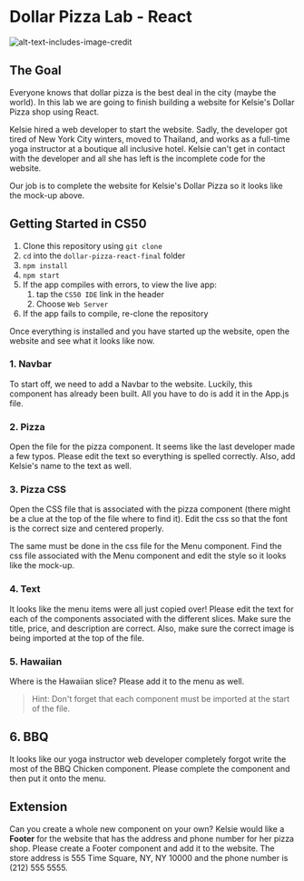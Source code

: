 # Dollar Pizza Lab - React

![alt-text-includes-image-credit](kelsie-pizza-final.png)

## The Goal
Everyone knows that dollar pizza is the best deal in the city (maybe the world). In this lab we are going to finish building a website for Kelsie's Dollar Pizza shop using React.

Kelsie hired a web developer to start the website. Sadly, the developer got tired of New York City winters, moved to Thailand, and works as a full-time yoga instructor at a boutique all inclusive hotel. Kelsie can't get in contact with the developer and all she has left is the incomplete code for the website.

Our job is to complete the website for Kelsie's Dollar Pizza so it looks like the mock-up above.

## Getting Started in CS50

1. Clone this repository using `git clone`
2. `cd` into the `dollar-pizza-react-final` folder
3. `npm install`
4. `npm start`
5. If the app compiles with errors, to view the live app:
    1. tap the `CS50 IDE` link in the header
    2. Choose `Web Server`
6. If the app fails to compile, re-clone the repository

Once everything is installed and you have started up the website, open the website and see what it looks like now.

### 1. Navbar
To start off, we need to add a Navbar to the website. Luckily, this component has already been built. All you have to do is add it in the App.js file.

### 2. Pizza
Open the file for the pizza component. It seems like the last developer made a few typos. Please edit the text so everything is spelled correctly. Also, add Kelsie's name to the text as well.

### 3. Pizza CSS
Open the CSS file that is associated with the pizza component (there might be a clue at the top of the file where to find it).
Edit the css so that the font is the correct size and centered properly.

The same must be done in the css file for the Menu component. Find the css file associated with the Menu component and edit the style so it looks like the mock-up.

### 4. Text
It looks like the menu items were all just copied over! Please edit the text for each of the components associated with the different slices. Make sure the title, price, and description are correct.
Also, make sure the correct image is being imported at the top of the file.

### 5. Hawaiian
Where is the Hawaiian slice? Please add it to the menu as well.

>Hint: Don't forget that each component must be imported at the start of the file.

## 6. BBQ
It looks like our yoga instructor web developer completely forgot write the most of the BBQ Chicken component. Please complete the component and then put it onto the menu.

## Extension
Can you create a whole new component on your own? Kelsie would like a **Footer** for the website that has the address and phone number for her pizza shop. Please create a Footer component and add it to the website. The store address is 555 Time Square, NY, NY 10000 and the phone number is (212) 555 5555.
